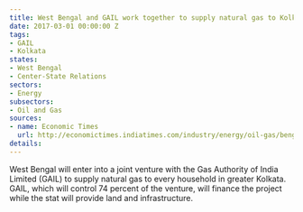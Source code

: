 ```yaml
---
title: West Bengal and GAIL work together to supply natural gas to Kolkata
date: 2017-03-01 00:00:00 Z
tags:
- GAIL
- Kolkata
states:
- West Bengal
- Center-State Relations
sectors:
- Energy
subsectors:
- Oil and Gas
sources:
- name: Economic Times
  url: http://economictimes.indiatimes.com/industry/energy/oil-gas/bengal-decides-to-enter-into-joint-venture-with-gail/articleshow/57277255.cms
details: 
---
```


West Bengal will enter into a joint venture with the Gas Authority of India Limited (GAIL) to supply natural gas to every household in greater Kolkata. GAIL, which will control 74 percent of the venture, will finance the project while the stat will provide land and infrastructure.

